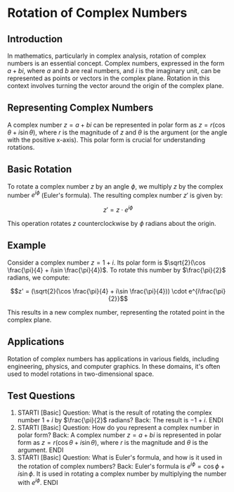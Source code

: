 # Rotation of Complex Numbers

## Introduction
In mathematics, particularly in complex analysis, rotation of complex numbers is an essential concept. Complex numbers, expressed in the form $a + bi$, where $a$ and $b$ are real numbers, and $i$ is the imaginary unit, can be represented as points or vectors in the complex plane. Rotation in this context involves turning the vector around the origin of the complex plane.

## Representing Complex Numbers
A complex number $z = a + bi$ can be represented in polar form as $z = r(\cos \theta + i\sin \theta)$, where $r$ is the magnitude of $z$ and $\theta$ is the argument (or the angle with the positive x-axis). This polar form is crucial for understanding rotations.

## Basic Rotation
To rotate a complex number $z$ by an angle $\phi$, we multiply $z$ by the complex number $e^{i\phi}$ (Euler's formula). The resulting complex number $z'$ is given by:

$$z' = z \cdot e^{i\phi}$$

This operation rotates $z$ counterclockwise by $\phi$ radians about the origin.

## Example
Consider a complex number $z = 1 + i$. Its polar form is $\sqrt{2}(\cos \frac{\pi}{4} + i\sin \frac{\pi}{4})$. To rotate this number by $\frac{\pi}{2}$ radians, we compute:

$$z' = (\sqrt{2}(\cos \frac{\pi}{4} + i\sin \frac{\pi}{4})) \cdot e^{i\frac{\pi}{2}}$$

This results in a new complex number, representing the rotated point in the complex plane.

## Applications
Rotation of complex numbers has applications in various fields, including engineering, physics, and computer graphics. In these domains, it's often used to model rotations in two-dimensional space.

## Test Questions
1. STARTI [Basic] Question: What is the result of rotating the complex number $1 + i$ by $\frac{\pi}{2}$ radians? Back: The result is $-1 + i$. ENDI
2. STARTI [Basic] Question: How do you represent a complex number in polar form? Back: A complex number $z = a + bi$ is represented in polar form as $z = r(\cos \theta + i\sin \theta)$, where $r$ is the magnitude and $\theta$ is the argument. ENDI
3. STARTI [Basic] Question: What is Euler's formula, and how is it used in the rotation of complex numbers? Back: Euler's formula is $e^{i\phi} = \cos \phi + i\sin \phi$. It is used in rotating a complex number by multiplying the number with $e^{i\phi}$. ENDI